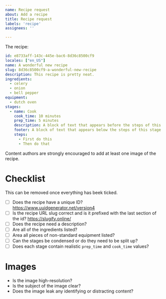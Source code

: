 ```yaml
---
name: Recipe request
about: Add a recipe
title: Recipe request
labels: 'recipe'
assignees: ''

---
```


The recipe:

```yaml
id: e8733aff-143c-445e-bac6-8d36c8500cf9
locales: ["en_US"]
name: A wonderful new recipe
slug: 8d36c8500cf9-a-wonderful-new-recipe
description: This recipe is pretty neat.
ingredients:
  - celery
  - onion
  - bell pepper
equipment:
  - dutch oven
stages:
  - name: Cook
    cook_time: 10 minutes
    prep_time: 5 minutes
    description: A block of text that appears before the steps of this stage.
    footer: A block of text that appears below the steps of this stage.
    steps:
      - First do this
      - Then do that
```

Content authors are strongly encouraged to add at least one image of the recipe.

# Checklist

This can be removed once everything has beek ticked.

* [ ] Does the recipe have a unique ID? https://www.uuidgenerator.net/version4
* [ ] Is the recipe URL slug correct and is it prefixed with the last section of the id? https://slugify.online/
* [ ] Does the recipe need a description?
* [ ] Are all of the ingredients listed?
* [ ] Area all pieces of non-standard equipment listed?
* [ ] Can the stages be condensed or do they need to be split up?
* [ ] Does each stage contain realistic `prep_time` and `cook_time` values?

# Images

* Is the image high-resolution?
* Is the subject of the image clear?
* Does the image leak any identifying or distracting content?
